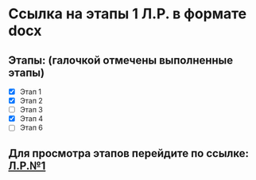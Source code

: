# Ссылка на этапы 1 Л.Р. в формате docx

## Этапы: (галочкой отмечены выполненные этапы)

- [x] Этап 1
- [x] Этап 2
- [ ] Этап 3
- [x] Этап 4
- [ ] Этап 6
## Для просмотра этапов перейдите по ссылке: [Л.Р.№1](https://docs.google.com/document/d/1AMykY50QraWjq6V6XAB2xX1EHg37BYRN/edit?usp=drive_link&ouid=101136925186791186403&rtpof=true&sd=true)
